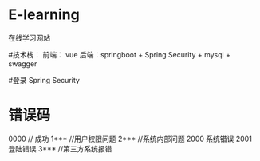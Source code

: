 # E-learning
在线学习网站

#技术栈：
前端： vue
后端：springboot + Spring Security + mysql + swagger

#登录
Spring Security

# 错误码
0000 // 成功
1*** //用户权限问题
2*** //系统内部问题
    2000 系统错误
    2001 登陆错误
3*** //第三方系统报错